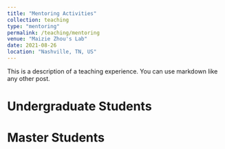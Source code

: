 ```yaml
---
title: "Mentoring Activities"
collection: teaching
type: "mentoring"
permalink: /teaching/mentoring
venue: "Maizie Zhou's Lab"
date: 2021-08-26
location: "Nashville, TN, US"
---
```


This is a description of a teaching experience. You can use markdown like any other post.

Undergraduate Students
======

Master Students
======

<!-- Heading 3
====== -->